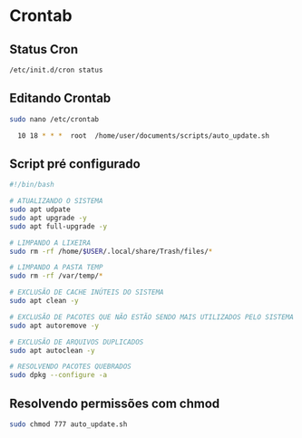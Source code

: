 # Crontab

## Status Cron

```bash
/etc/init.d/cron status

```

## Editando Crontab

```bash
sudo nano /etc/crontab

```

```bash
  10 18 * * *  root  /home/user/documents/scripts/auto_update.sh
```

## Script pré configurado

```bash
#!/bin/bash

# ATUALIZANDO O SISTEMA
sudo apt udpate
sudo apt upgrade -y
sudo apt full-upgrade -y

# LIMPANDO A LIXEIRA
sudo rm -rf /home/$USER/.local/share/Trash/files/*

# LIMPANDO A PASTA TEMP
sudo rm -rf /var/temp/*

# EXCLUSÃO DE CACHE INÚTEIS DO SISTEMA
sudo apt clean -y

# EXCLUSÃO DE PACOTES QUE NÃO ESTÃO SENDO MAIS UTILIZADOS PELO SISTEMA
sudo apt autoremove -y

# EXCLUSÃO DE ARQUIVOS DUPLICADOS
sudo apt autoclean -y

# RESOLVENDO PACOTES QUEBRADOS
sudo dpkg --configure -a

```

## Resolvendo permissões com chmod

```bash
sudo chmod 777 auto_update.sh

```
